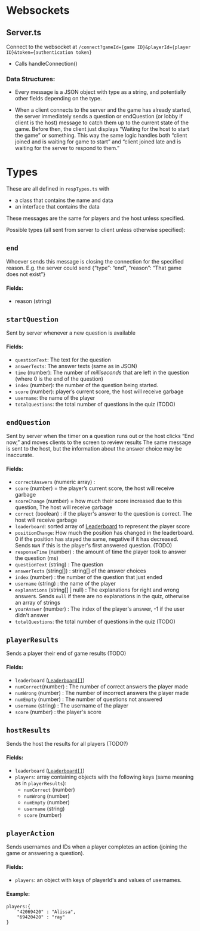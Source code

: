 # Websockets

## Server.ts
Connect to the websocket at `/connect?gameId={game ID}&playerId={player ID}&token={authentication token}`
- Calls handleConnection()

### Data Structures:

- Every message is a JSON object with type as a string, and potentially other fields depending on the type.

- When a client connects to the server and the game has already started, the server immediately sends a question or endQuestion (or lobby if client is the host) message to catch them up to the current state of the game. Before then, the client just displays “Waiting for the host to start the game” or something. This way the same logic handles both “client joined and is waiting for game to start” and “client joined late and is waiting for the server to respond to them.”


# Types

These are all defined in `respTypes.ts` with 
- a class that contains the name and data
- an interface that contains the data

These messages are the same for players and the host unless specified.

Possible types (all sent from server to client unless otherwise specified):


## `end`

Whoever sends this message is closing the connection for the specified reason. E.g. the server could send {“type”: “end”, “reason”: “That game does not exist”}

#### Fields: 
- reason (string)

## `startQuestion`

Sent by server whenever a new question is available

#### Fields: 
- `questionText`: The text for the question
- `answerTexts`: The answer texts (same as in JSON)
- `time` (number): The number of *milliseconds* that are left in the question (where 0 is the end of the question)
- `index` (number): the number of the question being started.
- `score` (number): player’s current score, the host will receive garbage
- `username`: the name of the player
- `totalQuestions`: the total number of questions in the quiz (TODO)


## `endQuestion`

Sent by server when the timer on a question runs out or the host clicks “End now,” and moves clients to the screen to review results
The same message is sent to the host, but the information about the answer choice may be inaccurate. 

#### Fields: 
- `correctAnswers` (numeric array) : 
- `score` (number) = the player’s current score, the host will receive garbage
- `scoreChange` (number) = how much their score increased due to this question, The host will receive garbage
- `correct` (boolean) : if the player's answer to the question is correct. The host will receive garbage
- `leaderboard`: sorted array of [Leaderboard](host-http.md#leaderboard) to represent the player score
- `positionChange`: How much the position has changed in the leaderboard. 0 if the position has stayed the same, negative if it has decreased. Sends `NaN` if this is the player's first answered question. (TODO)
- `responseTime` (number) : the amount of time the player took to answer the question (ms)
- `questionText` (string) : The question
- `answerTexts` (string[]) : string[] of the answer choices
- `index` (number) : the number of the question that just ended
- `username` (string) : the name of the player
- `explanations` (string[] | null) : The explanations for right and wrong answers. 
        Sends `null` if there are no explanations in the quiz, otherwise an array of strings
- `yourAnswer` (number) : The index of the player's answer, -1 if the user didn't answer
- `totalQuestions`: the total number of questions in the quiz (TODO)

## `playerResults`
Sends a player their end of game results (TODO)

#### Fields:
- `leaderboard` ([`Leaderboard[]`](host-http.md#leaderboard))
- `numCorrect`(number) : The number of correct answers the player made
- `numWrong` (number) : The number of incorrect answers the player made
- `numEmpty` (number) : The number of questions not answered
- `username` (string) : The username of the player
- `score` (number) : the player's score

## `hostResults`
Sends the host the results for all players (TODO?)

#### Fields:
- `leaderboard` ([`Leaderboard[]`](host-http.md#leaderboard))
- `players`: array containing objects with the following keys (same meaning as in `playerResults`):
    - `numCorrect` (number)
    - `numWrong` (number)
    - `numEmpty` (number)
    - `username` (string)
    - `score` (number)


## `playerAction`

Sends usernames and IDs when a player completes an action (joining the game or answering a question).

#### Fields: 
- `players`: an object with keys of playerId's and values of usernames.

#### Example:
```
players:{
    "42069420" : "Alissa",
    "69420420" : "ray"
}
```

